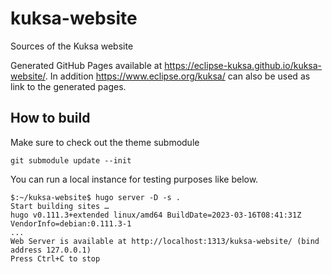 # kuksa-website
Sources of the Kuksa website

Generated GitHub Pages available at https://eclipse-kuksa.github.io/kuksa-website/.
In addition https://www.eclipse.org/kuksa/ can also be used as link to the generated pages.

## How to build

Make sure to check out the theme submodule

```
git submodule update --init
```

You can run a local instance for testing purposes like below.

```
$:~/kuksa-website$ hugo server -D -s .
Start building sites … 
hugo v0.111.3+extended linux/amd64 BuildDate=2023-03-16T08:41:31Z VendorInfo=debian:0.111.3-1
...
Web Server is available at http://localhost:1313/kuksa-website/ (bind address 127.0.0.1)
Press Ctrl+C to stop
```


